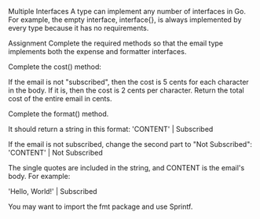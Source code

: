 Multiple Interfaces
A type can implement any number of interfaces in Go. For example, the empty interface, interface{}, is always implemented by every type because it has no requirements.

Assignment
Complete the required methods so that the email type implements both the expense and formatter interfaces.

Complete the cost() method:

If the email is not "subscribed", then the cost is 5 cents for each character in the body.
If it is, then the cost is 2 cents per character.
Return the total cost of the entire email in cents.

Complete the format() method.

It should return a string in this format:
'CONTENT' | Subscribed

If the email is not subscribed, change the second part to "Not Subscribed":
'CONTENT' | Not Subscribed

The single quotes are included in the string, and CONTENT is the email's body. For example:

'Hello, World!' | Subscribed

You may want to import the fmt package and use Sprintf.